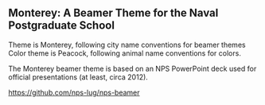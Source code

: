 Monterey: A Beamer Theme for the Naval Postgraduate School
-----------------------------------------------------------

Theme is Monterey, following city name conventions for beamer themes
Color theme is Peacock, following animal name conventions for colors.

The Monterey beamer theme is based on an NPS PowerPoint deck used
for official presentations (at least, circa 2012).

https://github.com/nps-lug/nps-beamer

